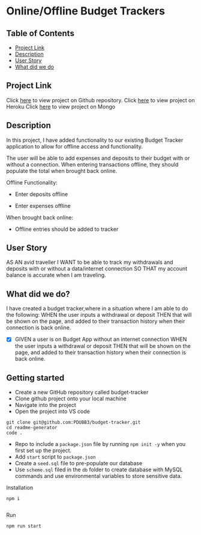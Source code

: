 # Online/Offline Budget Trackers

<h2> Table of Contents </h2>

- [Project Link](#project-link)
- [Description](#description)
- [User Story](#user-story)
- [What did we do](#what-did-we-do)

## Project Link

Click [here](https://github.com/PDUBB3/budget-tracker.git) to view project on Github repository.
Click [here](https://stark-shelf-93926.herokuapp.com) to view project on Heroku
Click [here](https://stark-shelf-93926.herokuapp.com) to view project on Mongo

## Description

In this project, I have added functionality to our existing Budget Tracker application to allow for offline access and functionality.

The user will be able to add expenses and deposits to their budget with or without a connection. When entering transactions offline, they should populate the total when brought back online.

Offline Functionality:

- Enter deposits offline

- Enter expenses offline

When brought back online:

- Offline entries should be added to tracker

## User Story

AS AN avid traveller
I WANT to be able to track my withdrawals and deposits with or without a data/internet connection
SO THAT my account balance is accurate when I am traveling.

## What did we do?

I have created a budget tracker,where in a situation where I am able to do the following:
WHEN the user inputs a withdrawal or deposit
THEN that will be shown on the page, and added to their transaction history when their connection is back online.

- [x] GIVEN a user is on Budget App without an internet connection
      WHEN the user inputs a withdrawal or deposit
      THEN that will be shown on the page, and added to their transaction history when their connection is back online.

## Getting started

- Create a new GitHub repository called budget-tracker
- Clone github project onto your local machine
- Navigate into the project
- Open the project into VS code

```
git clone git@github.com:PDUBB3/budget-tracker.git
cd readme-generator
code .
```

- Repo to include a `package.json` file by running `npm init -y` when you first set up the project.
- Add `start` script to `package.json`
- Create a `seed.sql` file to pre-populate our database
- Use `scheme.sql` filed in the `db` folder to create database with MySQL commands and use environmental variables to store sensitive data.

Installation

```
npm i


```

Run

```
npm run start


```
